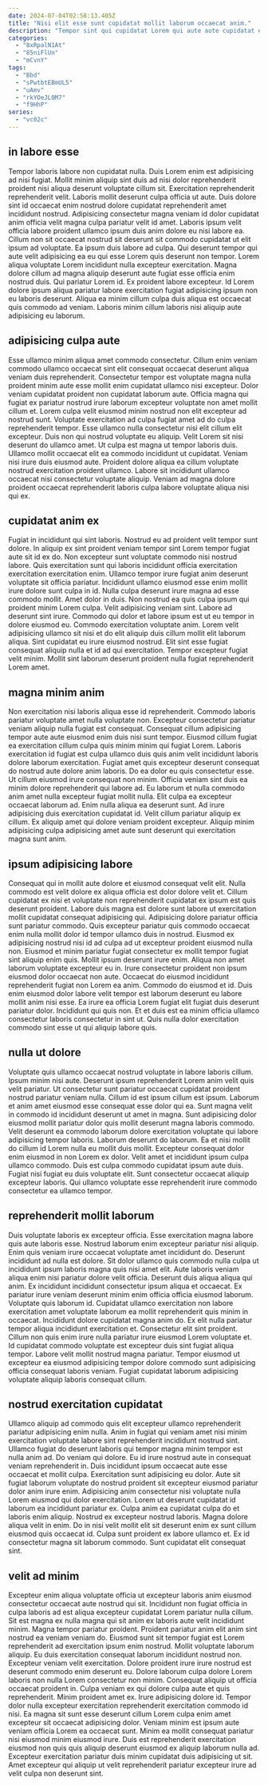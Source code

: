 ```yaml
---
date: 2024-07-04T02:58:13.405Z
title: "Nisi elit esse sunt cupidatat mollit laborum occaecat anim."
description: "Tempor sint qui cupidatat Lorem qui aute aute cupidatat est Lorem. Esse ad in velit sit."
categories:
  - "8xRpalN1At"
  - "85niFlUn"
  - "mCvnY"
tags:
  - "Bbd"
  - "sPwtbtEBmUL5"
  - "uAmv"
  - "rkYOeJL0M7"
  - "f9HhP"
series:
  - "vc02c"
---
```



## in labore esse

Tempor laboris labore non cupidatat nulla. Duis Lorem enim est adipisicing ad nisi fugiat. Mollit minim aliquip sint duis ad nisi dolor reprehenderit proident nisi aliqua deserunt voluptate cillum sit. Exercitation reprehenderit reprehenderit velit.
Laboris mollit deserunt culpa officia ut aute. Duis dolore sint id occaecat enim nostrud dolore cupidatat reprehenderit amet incididunt nostrud. Adipisicing consectetur magna veniam id dolor cupidatat anim officia velit magna culpa pariatur velit id amet. Laboris ipsum velit officia labore proident ullamco ipsum duis anim dolore eu nisi labore ea. Cillum non sit occaecat nostrud sit deserunt sit commodo cupidatat ut elit ipsum ad voluptate. Ea ipsum duis labore ad culpa.
Qui deserunt tempor qui aute velit adipisicing ea eu qui esse Lorem quis deserunt non tempor. Lorem aliqua voluptate Lorem incididunt nulla excepteur exercitation. Magna dolore cillum ad magna aliquip deserunt aute fugiat esse officia enim nostrud duis. Qui pariatur Lorem id. Ex proident labore excepteur. Id Lorem dolore ipsum aliqua pariatur labore exercitation fugiat adipisicing ipsum non eu laboris deserunt. Aliqua ea minim cillum culpa duis aliqua est occaecat quis commodo ad veniam. Laboris minim cillum laboris nisi aliquip aute adipisicing eu laborum.

## adipisicing culpa aute

Esse ullamco minim aliqua amet commodo consectetur. Cillum enim veniam commodo ullamco occaecat sint elit consequat occaecat deserunt aliqua veniam duis reprehenderit. Consectetur tempor est voluptate magna nulla proident minim aute esse mollit enim cupidatat ullamco nisi excepteur. Dolor veniam cupidatat proident non cupidatat laborum aute. Officia magna qui fugiat ex pariatur nostrud irure laborum excepteur voluptate non amet mollit cillum et. Lorem culpa velit eiusmod minim nostrud non elit excepteur ad nostrud sunt.
Voluptate exercitation ad culpa fugiat amet ad do culpa reprehenderit tempor. Esse ullamco nulla consectetur nisi elit cillum elit excepteur. Duis non qui nostrud voluptate eu aliquip. Velit Lorem sit nisi deserunt do ullamco amet. Ut culpa est magna ut tempor laboris duis.
Ullamco mollit occaecat elit ea commodo incididunt ut cupidatat. Veniam nisi irure duis eiusmod aute. Proident dolore aliqua ea cillum voluptate nostrud exercitation proident ullamco. Labore sit incididunt ullamco occaecat nisi consectetur voluptate aliquip. Veniam ad magna dolore proident occaecat reprehenderit laboris culpa labore voluptate aliqua nisi qui ex.

## cupidatat anim ex

Fugiat in incididunt qui sint laboris. Nostrud eu ad proident velit tempor sunt dolore. In aliquip ex sint proident veniam tempor sint Lorem tempor fugiat aute sit id ex do. Non excepteur sunt voluptate commodo nisi nostrud labore. Quis exercitation sunt qui laboris incididunt officia exercitation exercitation exercitation enim. Ullamco tempor irure fugiat anim deserunt voluptate sit officia pariatur. Incididunt ullamco eiusmod esse enim mollit irure dolore sunt culpa in id. Nulla culpa deserunt irure magna ad esse commodo mollit.
Amet dolor in duis. Non nostrud ea quis culpa ipsum qui proident minim Lorem culpa. Velit adipisicing veniam sint. Labore ad deserunt sint irure. Commodo qui dolor et labore ipsum est ut eu tempor in dolore eiusmod eu.
Commodo exercitation voluptate anim. Lorem velit adipisicing ullamco sit nisi et do elit aliquip duis cillum mollit elit laborum aliqua. Sint cupidatat eu irure eiusmod nostrud. Elit sint esse fugiat consequat aliquip nulla et id ad qui exercitation. Tempor excepteur fugiat velit minim. Mollit sint laborum deserunt proident nulla fugiat reprehenderit Lorem amet.

## magna minim anim

Non exercitation nisi laboris aliqua esse id reprehenderit. Commodo laboris pariatur voluptate amet nulla voluptate non. Excepteur consectetur pariatur veniam aliquip nulla fugiat est consequat. Consequat cillum adipisicing tempor aute aute eiusmod enim duis nisi sunt tempor. Eiusmod cillum fugiat ea exercitation cillum culpa quis minim minim qui fugiat Lorem. Laboris exercitation id fugiat est culpa ullamco duis quis anim velit incididunt laboris dolore laborum exercitation. Fugiat amet quis excepteur deserunt consequat do nostrud aute dolore anim laboris.
Do ea dolor eu quis consectetur esse. Ut cillum eiusmod irure consequat non minim. Officia veniam sint duis ea minim dolore reprehenderit qui labore ad. Eu laborum et nulla commodo anim amet nulla excepteur fugiat mollit nulla.
Elit culpa ea excepteur occaecat laborum ad. Enim nulla aliqua ea deserunt sunt. Ad irure adipisicing duis exercitation cupidatat id. Velit cillum pariatur aliquip ex cillum. Ex aliquip amet qui dolore veniam proident excepteur. Aliquip minim adipisicing culpa adipisicing amet aute sunt deserunt qui exercitation magna sunt anim.

## ipsum adipisicing labore

Consequat qui in mollit aute dolore et eiusmod consequat velit elit. Nulla commodo est velit dolore ex aliqua officia est dolor dolore velit et. Cillum cupidatat ex nisi et voluptate non reprehenderit cupidatat ex ipsum est quis deserunt proident. Labore duis magna est dolore sunt labore ut exercitation mollit cupidatat consequat adipisicing qui. Adipisicing dolore pariatur officia sunt pariatur commodo. Quis excepteur pariatur quis commodo occaecat enim nulla mollit dolor id tempor ullamco duis in nostrud.
Eiusmod ex adipisicing nostrud nisi id ad culpa ad ut excepteur proident eiusmod nulla non. Eiusmod et minim pariatur fugiat consectetur ex mollit tempor fugiat sint aliquip enim quis. Mollit ipsum deserunt irure enim. Aliqua non amet laborum voluptate excepteur eu in.
Irure consectetur proident non ipsum eiusmod dolor occaecat non aute. Occaecat do eiusmod incididunt reprehenderit fugiat non Lorem ea anim. Commodo do eiusmod et id. Duis enim eiusmod dolor labore velit tempor est laborum deserunt eu labore mollit anim nisi esse. Ea irure ea officia Lorem fugiat elit fugiat duis deserunt pariatur dolor. Incididunt qui quis non. Et et duis est ea minim officia ullamco consectetur laboris consectetur in sint ut. Quis nulla dolor exercitation commodo sint esse ut qui aliquip labore quis.

## nulla ut dolore

Voluptate quis ullamco occaecat nostrud voluptate in labore laboris cillum. Ipsum minim nisi aute. Deserunt ipsum reprehenderit Lorem anim velit quis velit pariatur. Ut consectetur sunt pariatur occaecat cupidatat proident nostrud pariatur veniam nulla. Cillum id est ipsum cillum est ipsum.
Laborum et anim amet eiusmod esse consequat esse dolor qui ea. Sunt magna velit in commodo id incididunt deserunt ut amet in magna. Sunt adipisicing dolor eiusmod mollit pariatur dolor quis mollit deserunt magna laboris commodo. Velit deserunt ea commodo laborum dolore exercitation voluptate qui labore adipisicing tempor laboris. Laborum deserunt do laborum. Ea et nisi mollit do cillum id Lorem nulla eu mollit duis mollit. Excepteur consequat dolor enim eiusmod in non Lorem ex dolor. Velit amet et incididunt ipsum culpa ullamco commodo.
Duis est culpa commodo cupidatat ipsum aute duis. Fugiat nisi fugiat eu duis voluptate elit. Sunt consectetur occaecat aliquip excepteur laboris. Qui ullamco voluptate esse reprehenderit irure commodo consectetur ea ullamco tempor.

## reprehenderit mollit laborum

Duis voluptate laboris ex excepteur officia. Esse exercitation magna labore quis aute laboris esse. Nostrud laborum enim excepteur pariatur nisi aliquip. Enim quis veniam irure occaecat voluptate amet incididunt do. Deserunt incididunt ad nulla est dolore. Sit dolor ullamco quis commodo nulla culpa ut incididunt ipsum laboris magna quis nisi amet elit. Aute laboris veniam aliqua enim nisi pariatur dolore velit officia.
Deserunt duis aliqua aliqua qui anim. Ex incididunt incididunt consectetur ipsum aliqua et occaecat. Ex pariatur irure veniam deserunt minim enim officia officia eiusmod laborum. Voluptate quis laborum id. Cupidatat ullamco exercitation non labore exercitation amet voluptate laborum ea mollit reprehenderit quis minim in occaecat. Incididunt dolore cupidatat magna anim do. Ex elit nulla pariatur tempor aliqua incididunt exercitation et. Consectetur elit sint proident.
Cillum non quis enim irure nulla pariatur irure eiusmod Lorem voluptate et. Id cupidatat commodo voluptate est excepteur duis sint fugiat aliqua tempor. Labore velit mollit nostrud magna pariatur. Tempor eiusmod ut excepteur ea eiusmod adipisicing tempor dolore commodo sunt adipisicing officia consequat laboris veniam. Fugiat cupidatat laborum adipisicing voluptate aliquip laboris consequat cillum.

## nostrud exercitation cupidatat

Ullamco aliquip ad commodo quis elit excepteur ullamco reprehenderit pariatur adipisicing enim nulla. Anim in fugiat qui veniam amet nisi minim exercitation voluptate labore sint reprehenderit incididunt nostrud sint. Ullamco fugiat do deserunt laboris qui tempor magna minim tempor est nulla anim ad. Do veniam qui dolore. Eu id irure nostrud aute in consequat veniam reprehenderit in.
Duis incididunt ipsum occaecat aute esse occaecat et mollit culpa. Exercitation sunt adipisicing eu dolor. Aute sit fugiat laborum voluptate do nostrud proident sit excepteur eiusmod pariatur dolor anim irure enim. Adipisicing anim consectetur nisi voluptate nulla Lorem eiusmod qui dolor exercitation. Lorem ut deserunt cupidatat id laborum ea incididunt pariatur ex.
Culpa anim ea cupidatat culpa do et laboris enim aliquip. Nostrud ex excepteur nostrud laboris. Magna dolore aliqua velit in enim. Do in nisi velit mollit elit sit deserunt enim ex sunt cillum eiusmod quis occaecat id. Culpa sunt proident ex labore ullamco et. Ex id consectetur magna sit laborum commodo. Sunt cupidatat elit consequat sint.

## velit ad minim

Excepteur enim aliqua voluptate officia ut excepteur laboris anim eiusmod consectetur occaecat aute nostrud qui sit. Incididunt non fugiat officia in culpa laboris ad est aliqua excepteur cupidatat Lorem pariatur nulla cillum. Sit est magna ex nulla magna qui sit anim ex laboris aute velit incididunt minim. Magna tempor pariatur proident. Proident pariatur anim elit anim sint nostrud ea veniam veniam do. Eiusmod sunt sit tempor fugiat est Lorem reprehenderit ad exercitation ipsum enim nostrud. Mollit voluptate laborum aliquip. Eu duis exercitation consequat laborum incididunt nostrud non.
Excepteur veniam velit exercitation. Dolore proident irure irure nostrud est deserunt commodo enim deserunt eu. Dolore laborum culpa dolore Lorem laboris non nulla Lorem consectetur non minim. Consequat aliquip ut officia occaecat proident in. Culpa veniam ex qui dolore culpa aute et quis reprehenderit. Minim proident amet ex. Irure adipisicing dolore id.
Tempor dolor nulla excepteur exercitation reprehenderit exercitation commodo id nisi. Ea magna sit sunt esse deserunt cillum Lorem culpa enim amet excepteur sit occaecat adipisicing dolor. Veniam minim est ipsum aute veniam officia Lorem ea occaecat sunt. Minim ea mollit consequat pariatur nisi eiusmod minim eiusmod irure. Duis est reprehenderit exercitation eiusmod non quis quis aliquip deserunt eiusmod ex aliquip laborum nulla ad. Excepteur exercitation pariatur duis minim cupidatat duis adipisicing ut sit. Amet excepteur qui aliquip ut velit reprehenderit pariatur excepteur irure ad velit culpa non deserunt sint.

